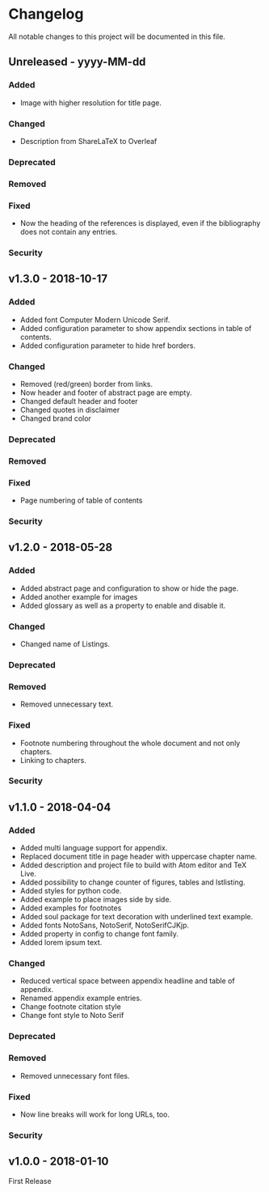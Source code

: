 # Changelog
All notable changes to this project will be documented in this file.

## Unreleased - yyyy-MM-dd
### Added
* Image with higher resolution for title page.
### Changed
* Description from ShareLaTeX to Overleaf
### Deprecated
### Removed
### Fixed
* Now the heading of the references is displayed, even if the bibliography does not contain any entries.
### Security

## v1.3.0 - 2018-10-17
### Added
* Added font Computer Modern Unicode Serif.
* Added configuration parameter to show appendix sections in table of contents.
* Added configuration parameter to hide href borders.
### Changed
* Removed (red/green) border from links.
* Now header and footer of abstract page are empty.
* Changed default header and footer
* Changed quotes in disclaimer
* Changed brand color
### Deprecated
### Removed
### Fixed
* Page numbering of table of contents
### Security

## v1.2.0 - 2018-05-28
### Added
* Added abstract page and configuration to show or hide the page.
* Added another example for images
* Added glossary as well as a property to enable and disable it.
### Changed
* Changed name of Listings.
### Deprecated
### Removed
* Removed unnecessary text.
### Fixed
* Footnote numbering throughout the whole document and not only chapters.
* Linking to chapters.
### Security

## v1.1.0 - 2018-04-04
### Added
* Added multi language support for appendix.
* Replaced document title in page header with uppercase chapter name.
* Added description and project file to build with Atom editor and TeX Live.
* Added possibility to change counter of figures, tables and lstlisting.
* Added styles for python code.
* Added example to place images side by side.
* Added examples for footnotes
* Added soul package for text decoration with underlined text example.
* Added fonts NotoSans, NotoSerif, NotoSerifCJKjp.
* Added property in config to change font family.
* Added lorem ipsum text.
### Changed
* Reduced vertical space between appendix headline and table of appendix.
* Renamed appendix example entries.
* Change footnote citation style
* Change font style to Noto Serif
### Deprecated
### Removed
* Removed unnecessary font files.
### Fixed
* Now line breaks will work for long URLs, too.
### Security

## v1.0.0 - 2018-01-10
First Release
